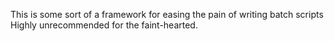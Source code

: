 This is some sort of a framework for easing the pain of writing batch scripts
Highly unrecommended for the faint-hearted.
